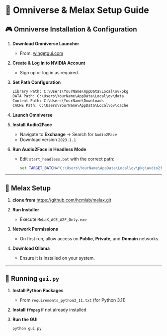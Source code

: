 
# 🚀 Omniverse & Melax Setup Guide

## 🎮 Omniverse Installation & Configuration

1. **Download Omniverse Launcher**
   - From: [wingetgui.com](https://www.wingetgui.com/apps/Nvidia-Omniverse)

2. **Create & Log in to NVIDIA Account**
   - Sign up or log in as required.

3. **Set Path Configuration**
   ```txt
   Library Path: C:\Users\YourName\AppData\Local\ov\pkg
   DATA Path: C:\Users\YourName\AppData\Local\ov\data
   Content Path: C:\Users\YourName\Downloads
   CACHE Path: C:\Users\YourName\AppData\Local\ov\cache
   ```

4. **Launch Omniverse**

5. **Install Audio2Face**
   - Navigate to **Exchange** → Search for `Audio2Face`
   - Download version `2023.1.1`

6. **Run Audio2Face in Headless Mode**
   - Edit `start_headless.bat` with the correct path:
     ```bat
     set TARGET_BATCH="C:\Users\YourName\AppData\Local\ov\pkg\audio2face-2023.1.1\audio2face_headless.bat"
     ```

---

## 🧠 Melax Setup

1. **clone from** https://github.com/hcmlab/melax.git

2. **Run Installer**
   - Execute `MeLaX_ACE_A2F_Only.exe`

3. **Network Permissions**
   - On first run, allow access on **Public**, **Private**, and **Domain** networks.

4. **Download Ollama**
   - Ensure it is installed on your system.

---

## 🐍 Running `gui.py`

1. **Install Python Packages**
   - From `requirements_python3_11.txt` (for Python 3.11)

2. **Install `ffmpeg`** if not already installed

3. **Run the GUI**
   ```bash
   python gui.py
   ```

